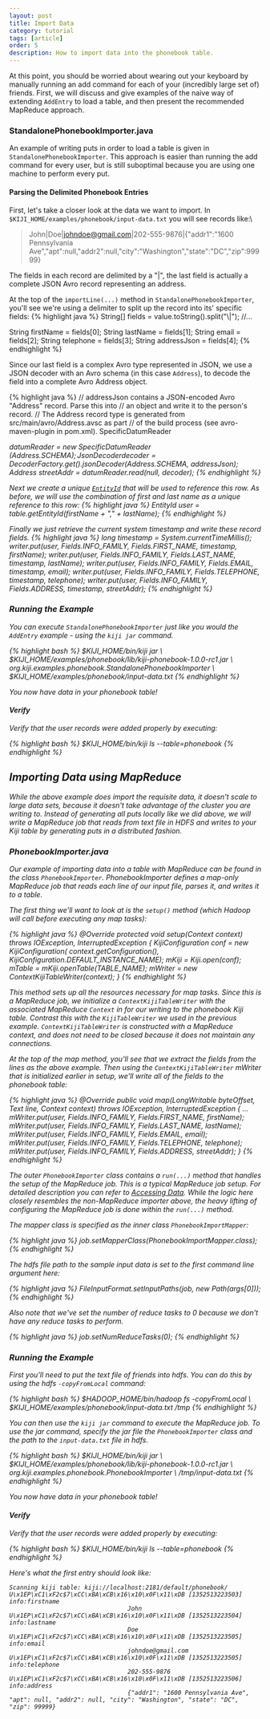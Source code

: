 ```yaml
---
layout: post
title: Import Data
category: tutorial
tags: [article]
order: 5
description: How to import data into the phonebook table.
---
```


At this point, you should be worried about wearing out your keyboard
by manually running an add command for each of your (incredibly large set of)
friends. First, we will discuss and give examples of the naive way of extending `AddEntry`
to load a table, and then present the recommended MapReduce approach.

### StandalonePhonebookImporter.java
An example of writing puts in order to load a table is given in
`StandalonePhonebookImporter`. This approach is easier than running the add command
for every user, but is still suboptimal because you are using one machine to perform every put.

#### Parsing the Delimited Phonebook Entries
First, let's take a closer look at the data we want to import.  In
`$KIJI_HOME/examples/phonebook/input-data.txt` you will see records like:\

> John|Doe|johndoe@gmail.com|202-555-9876|{"addr1":"1600 Pennsylvania Ave","apt":null,"addr2":null,"city":"Washington","state":"DC","zip":99999}

The fields in each record are delimited by a "|", the last field is actually
 a complete JSON Avro record representing an address.

At the top of the `importLine(...)` method in `StandalonePhonebookImporter`,  you'll
see we're using a delimiter to split up the record into its' specific fields:
{% highlight java %}
String[] fields = value.toString().split("\\|");
//...

String firstName = fields[0];
String lastName = fields[1];
String email = fields[2];
String telephone = fields[3];
String addressJson = fields[4];
{% endhighlight %}

Since our last field is a complex Avro type represented in JSON, we use a JSON decoder
with an Avro schema (in this case `Address`), to decode the field into a complete Avro Address
object.

{% highlight java %}
// addressJson contains a JSON-encoded Avro "Address" record. Parse this into
// an object and write it to the person's record.
// The Address record type is generated from src/main/avro/Address.avsc as part
// of the build process (see avro-maven-plugin in pom.xml).
SpecificDatumReader<Address> datumReader =
    new SpecificDatumReader<Address>(Address.SCHEMA$);
JsonDecoder decoder =
    DecoderFactory.get().jsonDecoder(Address.SCHEMA$, addressJson);
Address streetAddr = datumReader.read(null, decoder);
{% endhighlight %}

Next we create a unique [`EntityId`]({{site.api_url}}/EntityId.html) that will be used to reference this row.  As before, we will use
the combination of first and last name as a unique reference to this row:
{% highlight java %}
EntityId user = table.getEntityId(firstName + "," + lastName);
{% endhighlight %}

Finally we just retrieve the current system timestamp and write these record fields.
{% highlight java %}
long timestamp = System.currentTimeMillis();
writer.put(user, Fields.INFO_FAMILY, Fields.FIRST_NAME, timestamp, firstName);
writer.put(user, Fields.INFO_FAMILY, Fields.LAST_NAME, timestamp, lastName);
writer.put(user, Fields.INFO_FAMILY, Fields.EMAIL, timestamp, email);
writer.put(user, Fields.INFO_FAMILY, Fields.TELEPHONE, timestamp, telephone);
writer.put(user, Fields.INFO_FAMILY, Fields.ADDRESS, timestamp, streetAddr);
{% endhighlight %}

### Running the Example
You can execute `StandalonePhonebookImporter` just like you would the `AddEntry`
example - using the `kiji jar` command.

<div class="userinput">
{% highlight bash %}
$KIJI_HOME/bin/kiji jar \
    $KIJI_HOME/examples/phonebook/lib/kiji-phonebook-1.0.0-rc1.jar \
    org.kiji.examples.phonebook.StandalonePhonebookImporter \
    $KIJI_HOME/examples/phonebook/input-data.txt
{% endhighlight %}
</div>

You now have data in your phonebook table!

#### Verify
Verify that the user records were added properly by executing:

<div class="userinput">
{% highlight bash %}
$KIJI_HOME/bin/kiji ls --table=phonebook
{% endhighlight %}
</div>

## Importing Data using MapReduce
While the above example does import the requisite data, it doesn't scale to large
data sets, because it doesn't take advantage of the cluster you are writing to.
Instead of generating all puts locally like we did above, we will write a MapReduce
job that reads from text file in HDFS and writes to your Kiji table by generating
puts in a distributed fashion.

### PhonebookImporter.java
Our example of importing data into a table with MapReduce can be found in the class
`PhonebookImporter`. PhonebookImporter defines a map-only MapReduce job that reads each
line of our input file, parses it, and writes it to a table.

The first thing we'll want to look at is the `setup()` method (which Hadoop will call before
executing any map tasks):

{% highlight java %}
@Override
protected void setup(Context context) throws IOException, InterruptedException {
  KijiConfiguration conf = new KijiConfiguration(
      context.getConfiguration(), KijiConfiguration.DEFAULT_INSTANCE_NAME);
  mKiji = Kiji.open(conf);
  mTable = mKiji.openTable(TABLE_NAME);
  mWriter = new ContextKijiTableWriter(context);
}
{% endhighlight %}

This method sets up all the resources necessary for map tasks.  Since this is a MapReduce job, we
initialize a `ContextKijiTableWriter` with the associated MapReduce `Context` in for our writing
to the phonebook Kiji table. Contrast this with the `KijiTableWriter` we used in the previous example.
`ContextKijiTableWriter` is constructed with a MapReduce context, and does not need to be closed
because it does not maintain any connections.

At the top of the map method, you'll see that we extract the fields from the lines as the above
example.  Then using the `ContextKijiTableWriter` mWriter that is initialized earlier in setup,
we'll write all of the fields to the phonebook table:

{% highlight java %}
@Override
public void map(LongWritable byteOffset, Text line, Context context)
    throws IOException, InterruptedException {
  ...
  mWriter.put(user, Fields.INFO_FAMILY, Fields.FIRST_NAME, firstName);
  mWriter.put(user, Fields.INFO_FAMILY, Fields.LAST_NAME, lastName);
  mWriter.put(user, Fields.INFO_FAMILY, Fields.EMAIL, email);
  mWriter.put(user, Fields.INFO_FAMILY, Fields.TELEPHONE, telephone);
  mWriter.put(user, Fields.INFO_FAMILY, Fields.ADDRESS, streetAddr);
}
{% endhighlight %}

The outer `PhonebookImporter` class contains a `run(...)` method that handles the setup
of the MapReduce job.  This is a typical MapReduce job setup. For detailed description
you can refer to [Accessing Data]({{site.userguide_url}}/accessing-data/).  While the
logic here closely resembles the non-MapReduce importer above, the heavy lifting of
configuring the MapReduce job is done within the `run(...)` method.

The mapper class is specified as the inner class `PhonebookImportMapper`:

{% highlight java %}
job.setMapperClass(PhonebookImportMapper.class);
{% endhighlight %}

The hdfs file path to the sample input data is set to the first command line argument here:

{% highlight java %}
FileInputFormat.setInputPaths(job, new Path(args[0]));
{% endhighlight %}

Also note that we've set the number of reduce tasks to 0 because  we don't have
any reduce tasks to perform.

{% highlight java %}
job.setNumReduceTasks(0);
{% endhighlight %}

### Running the Example
First you'll need to put the text file of friends into hdfs.  You can do this
by using the hdfs `-copyFromLocal` command:

<div class="userinput">
{% highlight bash %}
$HADOOP_HOME/bin/hadoop fs -copyFromLocal \
    $KIJI_HOME/examples/phonebook/input-data.txt /tmp
{% endhighlight %}
</div>

You can then use the `kiji jar` command to execute the MapReduce job.  To use
the jar command, specify the jar file the `PhonebookImporter` class and the
path to the `input-data.txt` file in hdfs.

<div class="userinput">
{% highlight bash %}
$KIJI_HOME/bin/kiji jar \
    $KIJI_HOME/examples/phonebook/lib/kiji-phonebook-1.0.0-rc1.jar \
    org.kiji.examples.phonebook.PhonebookImporter \
    /tmp/input-data.txt
{% endhighlight %}
</div>

You now have data in your phonebook table!

#### Verify
Verify that the user records were added properly by executing:

<div class="userinput">
{% highlight bash %}
$KIJI_HOME/bin/kiji ls --table=phonebook
{% endhighlight %}
</div>

Here's what the first entry should look like:

    Scanning kiji table: kiji://localhost:2181/default/phonebook/
    U\x1EP\xC1\xF2c$7\xCC\xBA\xCB\x16\x10\x0F\x11\xDB [1352513223503] info:firstname
                                     John
    U\x1EP\xC1\xF2c$7\xCC\xBA\xCB\x16\x10\x0F\x11\xDB [1352513223504] info:lastname
                                     Doe
    U\x1EP\xC1\xF2c$7\xCC\xBA\xCB\x16\x10\x0F\x11\xDB [1352513223505] info:email
                                     johndoe@gmail.com
    U\x1EP\xC1\xF2c$7\xCC\xBA\xCB\x16\x10\x0F\x11\xDB [1352513223505] info:telephone
                                     202-555-9876
    U\x1EP\xC1\xF2c$7\xCC\xBA\xCB\x16\x10\x0F\x11\xDB [1352513223506] info:address
                                     {"addr1": "1600 Pennsylvania Ave", "apt": null, "addr2": null, "city": "Washington", "state": "DC", "zip": 99999}
